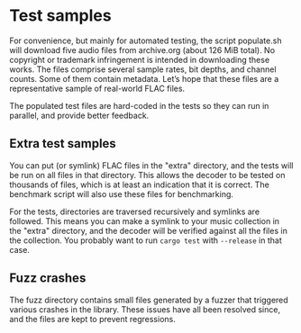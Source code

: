 # Test samples

For convenience, but mainly for automated testing, the script populate.sh will
download five audio files from archive.org (about 126 MiB total). No copyright
or trademark infringement is intended in downloading these works. The files
comprise several sample rates, bit depths, and channel counts. Some of them
contain metadata. Let’s hope that these files are a representative sample of
real-world FLAC files.

The populated test files are hard-coded in the tests so they can run in
parallel, and provide better feedback.

## Extra test samples

You can put (or symlink) FLAC files in the "extra" directory, and the tests will
be run on all files in that directory. This allows the decoder to be tested on
thousands of files, which is at least an indication that it is correct. The
benchmark script will also use these files for benchmarking.

For the tests, directories are traversed recursively and symlinks are followed.
This means you can make a symlink to your music collection in the "extra"
directory, and the decoder will be verified against all the files in the
collection. You probably want to run `cargo test` with `--release` in that case.

## Fuzz crashes

The fuzz directory contains small files generated by a fuzzer that triggered
various crashes in the library. These issues have all been resolved since, and
the files are kept to prevent regressions.
